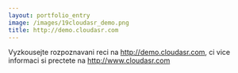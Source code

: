 ```yaml
---
layout: portfolio_entry
image: /images/19cloudasr_demo.png
title: http://demo.cloudasr.com 
---
```

Vyzkousejte rozpoznavani reci na http://demo.cloudasr.com,
ci vice informaci si prectete na http://www.cloudasr.com 
